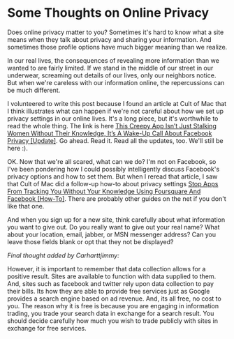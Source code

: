 # Some Thoughts on Online Privacy

Does online privacy matter to you? Sometimes it's hard to know what
a site means when they talk about privacy and sharing your information.
And sometimes those profile options have much bigger meaning than we
realize.

In our real lives, the consequences of revealing more information than
we wanted to are fairly limited. If we stand in the middle of our street
in our underwear, screaming out details of our lives, only our neighbors
notice. But when we're careless with our information online, the
repercussions can be much different.

I volunteered to write this post because I found an article at Cult of
Mac that I think illustrates what can happen if we're not careful about
how we set up privacy settings in our online lives. It's a long piece,
but it's worthwhile to read the whole thing. The link is here [This
Creepy App Isn’t Just Stalking Women Without Their Knowledge, It’s
A Wake-Up Call About Facebook Privacy [Update]][1]. Go ahead. Read it.
Read all the updates, too. We'll still be here :).

OK. Now that we're all scared, what can we do? I'm not on Facebook, so
I've been pondering how I could possibly intelligently discuss
Facebook's privacy options and how to set them. But when I reread that
article, I saw that Cult of Mac did a follow-up how-to about privacy
settings [Stop Apps From Tracking You Without Your Knowledge Using
Foursquare And Facebook [How-To]][2]. There are probably other guides on the
net if you don't like that one.

And when you sign up for a new site, think carefully about what
information you want to give out. Do you really want to give out your
real name? What about your location, email, jabber, or MSN messenger
address? Can you leave those fields blank or opt that they not be
displayed?

*Final thought added by Carharttjimmy:*

However, it is important to remember that data collection allows for
a positive result. Sites are available to function with data supplied to
them. And, sites such as facebook and twitter rely upon data collection
to pay their bills. Its how they are able to provide free services just
as Google provides a search engine based on ad revenue. And, its all
free, no cost to you. The reason why it is free is because you are
engaging in information trading, you trade your search data in exchange
for a search result. You should decide carefully how much you wish to
trade publicly with sites in exchange for free services.

  [1]: http://www.cultofmac.com/157641/this-creepy-app-isnt-just-stalking-women-without-their-knowledge-its-a-wake-up-call-about-facebook-privacy/
  [2]: http://www.cultofmac.com/158170/stop-apps-from-tracking-you-using-foursquare-and-facebook-how-to/

